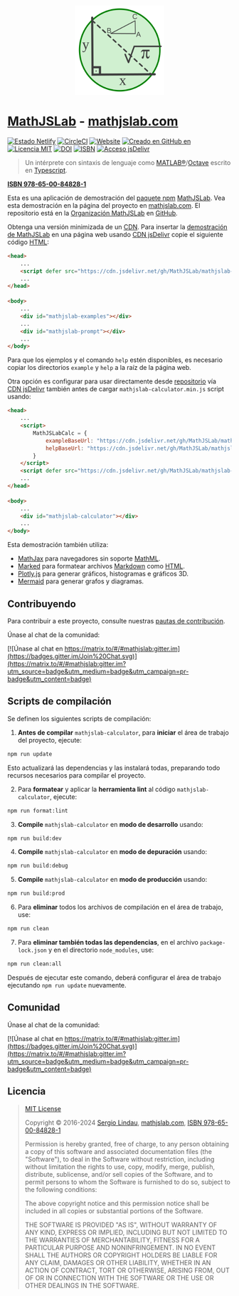 <p align="center">
    <a href="https://mathjslab.com/" target="_blank" rel="noopener"><img src="images/mathjslab-logo.svg" alt="logo" width="200" height="200" /></a>
</p>

# [MathJSLab](https://mathjslab.com/) - [mathjslab.com](https://mathjslab.com/)

[![Estado Netlify](https://api.netlify.com/api/v1/badges/b5d64f05-80e8-4cc6-b428-923447f43621/deploy-status)](https://app.netlify.com/sites/mathjslab/deploys)
[![CircleCI](https://dl.circleci.com/status-badge/img/gh/MathJSLab/mathjslab-calculator/tree/main.svg?style=svg)](https://dl.circleci.com/status-badge/redirect/gh/MathJSLab/mathjslab-calculator/tree/main)
[![Website](https://img.shields.io/website?url=https%3A%2F%2Fmathjslab.com%2F)](https://mathjslab.com/)
[![Creado en GitHub en](https://img.shields.io/github/created-at/MathJSLab/mathjslab-calculator)](https://github.com/MathJSLab/mathjslab-calculator)
[![Licencia MIT](https://img.shields.io/badge/License-MIT-brightgreen.svg)](https://github.com/MathJSLab/mathjslab-calculator/blob/main/LICENSE)
[![DOI](https://zenodo.org/badge/DOI/10.5281/zenodo.8396263.svg)](https://doi.org/10.5281/zenodo.8396263)
[![ISBN](https://img.shields.io/badge/ISBN-978--65--00--84828--1-green?style=flat&link=https://grp.isbn-international.org/search/piid_solr?keys=978-65-00-84828-1)](https://grp.isbn-international.org/search/piid_solr?keys=978-65-00-84828-1)
[![Acceso jsDelivr](https://data.jsdelivr.com/v1/package/gh/MathJSLab/mathjslab-calculator/badge)](https://cdn.jsdelivr.net/gh/MathJSLab/mathjslab-calculator/)

> Un intérprete con sintaxis de lenguaje como [MATLAB&reg;](https://www.mathworks.com/)/[Octave](https://www.gnu.org/software/octave/) escrito en [Typescript](https://www.typescriptlang.org/).

**[ISBN 978-65-00-84828-1](https://grp.isbn-international.org/search/piid_solr?keys=978-65-00-84828-1)**

Esta es una aplicación de demostración del [paquete npm](https://es.wikipedia.org/wiki/Npm) [MathJSLab](https://www.npmjs.com/package/mathjslab). Vea esta demostración en la página del proyecto en [mathjslab.com](https://mathjslab.com/). El repositorio está en la [Organización MathJSLab](https://github.com/MathJSLab) en [GitHub](https://github.com/).

Obtenga una versión minimizada de un [CDN](https://es.wikipedia.org/wiki/Red_de_distribuci%C3%B3n_de_contenidos).
Para insertar la [demostración de MathJSLab](https://github.com/MathJSLab/mathjslab-calculator) en una página web usando [CDN jsDelivr](https://www.jsdelivr.com/package/gh/MathJSLab/mathjslab-calculator)
copie el siguiente código [HTML](https://developer.mozilla.org/es/docs/Web/HTML):

```html
<head>
    ...
    <script defer src="https://cdn.jsdelivr.net/gh/MathJSLab/mathjslab-calculator/mathjslab-calculator.min.js"></script>
    ...
</head>

<body>
    ...
    <div id="mathjslab-examples"></div>
    ...
    <div id="mathjslab-prompt"></div>
    ...
</body>
```

Para que los ejemplos y el comando `help` estén disponibles, es necesario
copiar los directorios `example` y `help` a la raíz de la página web.

Otra opción es configurar para usar directamente desde
[repositorio](https://github.com/MathJSLab/mathjslab-calculator) vía
[CDN jsDelivr](https://www.jsdelivr.com/) también antes de cargar `mathjslab-calculator.min.js` script usando:

```html
<head>
    ...
    <script>
        MathJSLabCalc = {
            exampleBaseUrl: "https://cdn.jsdelivr.net/gh/MathJSLab/mathjslab-calculator/",
            helpBaseUrl: "https://cdn.jsdelivr.net/gh/MathJSLab/mathjslab-calculator/",
        }
    </script>
    <script defer src="https://cdn.jsdelivr.net/gh/MathJSLab/mathjslab-calculator/mathjslab-calculator.min.js"></script>
    ...
</head>

<body>
    ...
    <div id="mathjslab-calculator"></div>
    ...
</body>
```

Esta demostración también utiliza:

* [MathJax](https://www.mathjax.org/) para navegadores sin soporte [MathML](https://www.w3.org/Math/).
* [Marked](https://www.npmjs.com/package/marked) para formatear archivos [Markdown](https://www.markdownguide.org/) como [HTML](https://developer.mozilla.org/es/docs/Web/HTML).
* [Plotly.js](https://plotly.com/javascript/) para generar gráficos, histogramas e gráficos 3D.
* [Mermaid](https://mermaid.js.org/) para generar grafos y diagramas.

## Contribuyendo

Para contribuir a este proyecto, consulte nuestras
[pautas de contribución](https://github.com/MathJSLab/mathjslab-calculator/blob/main/CONTRIBUTING.md).

Únase al chat de la comunidad:

[![Únase al chat en https://matrix.to/#/#mathjslab:gitter.im](https://badges.gitter.im/Join%20Chat.svg)](https://matrix.to/#/#mathjslab:gitter.im?utm_source=badge&utm_medium=badge&utm_campaign=pr-badge&utm_content=badge)

## Scripts de compilación

Se definen los siguientes scripts de compilación:

1. **Antes de compilar** `mathjslab-calculator`, para **iniciar** el área de trabajo del proyecto, ejecute:
```bash
npm run update
```
Esto actualizará las dependencias y las instalará todas, preparando todo
recursos necesarios para compilar el proyecto.

2. Para **formatear** y aplicar la **herramienta lint** al código `mathjslab-calculator`, ejecute:
```bash
npm run format:lint
```

3. **Compile** `mathjslab-calculator` en **modo de desarrollo** usando:
```bash
npm run build:dev
```

4. **Compile** `mathjslab-calculator` en **modo de depuración** usando:
```bash
npm run build:debug
```

5. **Compile** `mathjslab-calculator` en **modo de producción** usando:
```bash
npm run build:prod
```

6. Para **eliminar** todos los archivos de compilación en el área de trabajo, use:
```bash
npm run clean
```

7. Para **eliminar también todas las dependencias**, en el archivo
`package-lock.json` y en el directorio `node_modules`, use:
```bash
npm run clean:all
```
Después de ejecutar este comando, deberá configurar el área de trabajo ejecutando `npm run update` nuevamente.

## Comunidad

Únase al chat de la comunidad:

[![Únase al chat en https://matrix.to/#/#mathjslab:gitter.im](https://badges.gitter.im/Join%20Chat.svg)](https://matrix.to/#/#mathjslab:gitter.im?utm_source=badge&utm_medium=badge&utm_campaign=pr-badge&utm_content=badge)

## Licencia

>[MIT License](https://opensource.org/license/mit)
>
>Copyright &copy; 2016-2024 [Sergio Lindau](mailto:sergiolindau@gmail.com), [mathjslab.com](https://mathjslab.com/), [ISBN 978-65-00-84828-1](https://grp.isbn-international.org/search/piid_solr?keys=978-65-00-84828-1)
>
>Permission is hereby granted, free of charge, to any person obtaining a copy
>of this software and associated documentation files (the "Software"), to deal
>in the Software without restriction, including without limitation the rights
>to use, copy, modify, merge, publish, distribute, sublicense, and/or sell
>copies of the Software, and to permit persons to whom the Software is
>furnished to do so, subject to the following conditions:
>
>The above copyright notice and this permission notice shall be included in all
>copies or substantial portions of the Software.
>
>THE SOFTWARE IS PROVIDED "AS IS", WITHOUT WARRANTY OF ANY KIND, EXPRESS OR
>IMPLIED, INCLUDING BUT NOT LIMITED TO THE WARRANTIES OF MERCHANTABILITY,
>FITNESS FOR A PARTICULAR PURPOSE AND NONINFRINGEMENT. IN NO EVENT SHALL THE
>AUTHORS OR COPYRIGHT HOLDERS BE LIABLE FOR ANY CLAIM, DAMAGES OR OTHER
>LIABILITY, WHETHER IN AN ACTION OF CONTRACT, TORT OR OTHERWISE, ARISING FROM,
>OUT OF OR IN CONNECTION WITH THE SOFTWARE OR THE USE OR OTHER DEALINGS IN THE
>SOFTWARE.

